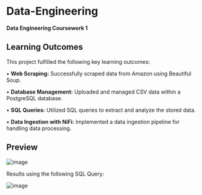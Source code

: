 # Data-Engineering

**Data Engineering Coursework 1**

## Learning Outcomes

This project fulfilled the following key learning outcomes:

  • **Web Scraping:** Successfully scraped data from Amazon using Beautiful Soup.
  
  • **Database Management:** Uploaded and managed CSV data within a PostgreSQL database.
  
  • **SQL Queries:** Utilized SQL queries to extract and analyze the stored data.
  
  • **Data Ingestion with NiFi:** Implemented a data ingestion pipeline for handling data processing.
  


## Preview
![image](https://github.com/user-attachments/assets/d39fe4ae-4d68-4bc7-81a1-e1b083093880)

Results using the following SQL Query:

![image](https://github.com/user-attachments/assets/8cf6043c-cd2f-44c2-a1ad-a30688537e52)
